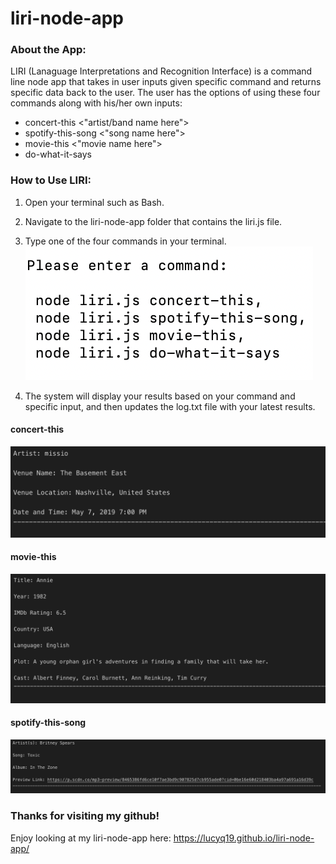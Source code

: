 # liri-node-app

### About the App:

LIRI (Lanaguage Interpretations and Recognition Interface) is a command line node app that takes in user inputs given specific command and returns specific data back to the user.  The user has the options of using these four commands along with his/her own inputs:

* concert-this <"artist/band name here">
* spotify-this-song <"song name here">
* movie-this <"movie name here">
* do-what-it-says

### How to Use LIRI:

1. Open your terminal such as Bash.
2. Navigate to the liri-node-app folder that contains the liri.js file.
3. Type one of the four commands in your terminal. 
    ![Image of four commands](./images/fourCommandsfortheCommandLine.png)

4. The system will display your results based on your command and specific input, and then updates the log.txt file with your latest results.

#### concert-this 

![Image of concert-this](./images/concertThis.png)

#### movie-this

![Image of movie-this](./images/movieThis.png)

#### spotify-this-song

![Image of spotify-this-song](./images/spotifyThisSong.png)


### Thanks for visiting my github!

Enjoy looking at my liri-node-app here: https://lucyq19.github.io/liri-node-app/